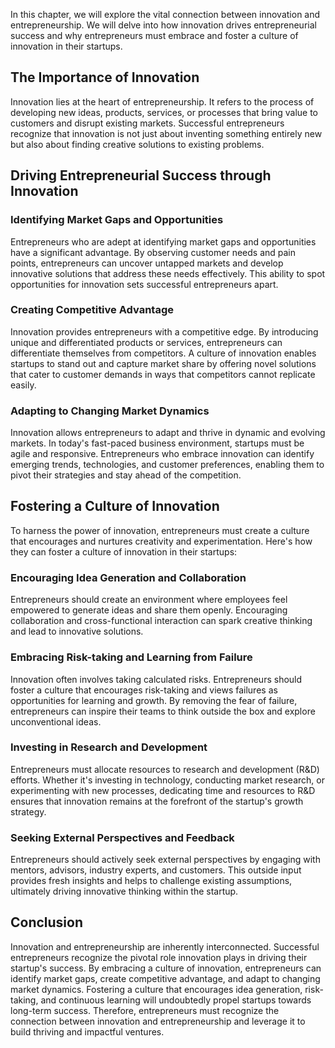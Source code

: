 
In this chapter, we will explore the vital connection between innovation and entrepreneurship. We will delve into how innovation drives entrepreneurial success and why entrepreneurs must embrace and foster a culture of innovation in their startups.

**The Importance of Innovation**
--------------------------------

Innovation lies at the heart of entrepreneurship. It refers to the process of developing new ideas, products, services, or processes that bring value to customers and disrupt existing markets. Successful entrepreneurs recognize that innovation is not just about inventing something entirely new but also about finding creative solutions to existing problems.

**Driving Entrepreneurial Success through Innovation**
------------------------------------------------------

### Identifying Market Gaps and Opportunities

Entrepreneurs who are adept at identifying market gaps and opportunities have a significant advantage. By observing customer needs and pain points, entrepreneurs can uncover untapped markets and develop innovative solutions that address these needs effectively. This ability to spot opportunities for innovation sets successful entrepreneurs apart.

### Creating Competitive Advantage

Innovation provides entrepreneurs with a competitive edge. By introducing unique and differentiated products or services, entrepreneurs can differentiate themselves from competitors. A culture of innovation enables startups to stand out and capture market share by offering novel solutions that cater to customer demands in ways that competitors cannot replicate easily.

### Adapting to Changing Market Dynamics

Innovation allows entrepreneurs to adapt and thrive in dynamic and evolving markets. In today's fast-paced business environment, startups must be agile and responsive. Entrepreneurs who embrace innovation can identify emerging trends, technologies, and customer preferences, enabling them to pivot their strategies and stay ahead of the competition.

**Fostering a Culture of Innovation**
-------------------------------------

To harness the power of innovation, entrepreneurs must create a culture that encourages and nurtures creativity and experimentation. Here's how they can foster a culture of innovation in their startups:

### Encouraging Idea Generation and Collaboration

Entrepreneurs should create an environment where employees feel empowered to generate ideas and share them openly. Encouraging collaboration and cross-functional interaction can spark creative thinking and lead to innovative solutions.

### Embracing Risk-taking and Learning from Failure

Innovation often involves taking calculated risks. Entrepreneurs should foster a culture that encourages risk-taking and views failures as opportunities for learning and growth. By removing the fear of failure, entrepreneurs can inspire their teams to think outside the box and explore unconventional ideas.

### Investing in Research and Development

Entrepreneurs must allocate resources to research and development (R\&D) efforts. Whether it's investing in technology, conducting market research, or experimenting with new processes, dedicating time and resources to R\&D ensures that innovation remains at the forefront of the startup's growth strategy.

### Seeking External Perspectives and Feedback

Entrepreneurs should actively seek external perspectives by engaging with mentors, advisors, industry experts, and customers. This outside input provides fresh insights and helps to challenge existing assumptions, ultimately driving innovative thinking within the startup.

**Conclusion**
--------------

Innovation and entrepreneurship are inherently interconnected. Successful entrepreneurs recognize the pivotal role innovation plays in driving their startup's success. By embracing a culture of innovation, entrepreneurs can identify market gaps, create competitive advantage, and adapt to changing market dynamics. Fostering a culture that encourages idea generation, risk-taking, and continuous learning will undoubtedly propel startups towards long-term success. Therefore, entrepreneurs must recognize the connection between innovation and entrepreneurship and leverage it to build thriving and impactful ventures.
